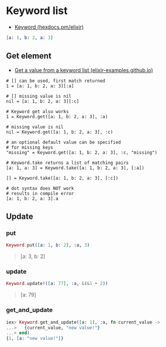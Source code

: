 # Keyword list

* [Keyword (hexdocs.pm/elixir)](https://hexdocs.pm/elixir/Keyword.html)

```ex
[a: 1, b: 2, a: 3]
```

## Get element

* [Get a value from a keyword list (elixir-examples.github.io)](https://elixir-examples.github.io/examples/get-a-value-from-a-keyword-list)

```
# [] can be used, first match returned
1 = [a: 1, b: 2, a: 3][:a]

# [] missing value is nil
nil = [a: 1, b: 2, a: 3][:c]

# Keyword get also works
1 = Keyword.get([a: 1, b: 2, a: 3], :a)

# missing value is nil
nil = Keyword.get([a: 1, b: 2, a: 3], :c)

# an optional default value can be specified
# for missing keys
"missing" = Keyword.get([a: 1, b: 2, a: 3], :c, "missing")

# Keyword.take returns a list of matching pairs
[a: 1, a: 3] = Keyword.take([a: 1, b: 2, a: 3], [:a])

[] = Keyword.take([a: 1, b: 2, a: 3], [:c])

# dot syntax does NOT work
# results in compile error
[a: 1, b: 2, a: 3].a
```

## Update

### put

```ex
Keyword.put([a: 1, b: 2], :a, 3)
```
> [a: 3, b: 2]

### update

```ex
Keyword.update!([a: 77], :a, &(&1 + 2))
```
> [a: 79]

### get_and_update

```ex
iex> Keyword.get_and_update([a: 1], :a, fn current_value ->
...>   {current_value, "new value!"}
...> end)
{1, [a: "new value!"]}
```
